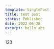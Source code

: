 ```yaml
---
template: SinglePost
title: test post
status: Published
date: 2022-06-28
excerpt: hello abc
---
```

123